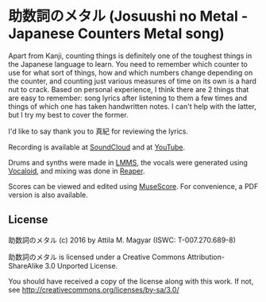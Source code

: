 助数詞のメタル (Josuushi no Metal - Japanese Counters Metal song)
=========================================================

Apart from Kanji, counting things is definitely one of the toughest things in
the Japanese language to learn. You need to remember which counter to use for
what sort of things, how and which numbers change depending on the counter, and
counting just various measures of time on its own is a hard nut to crack. Based
on personal experience, I think there are 2 things that are easy to remember:
song lyrics after listening to them a few times and things of which one has
taken handwritten notes. I can't help with the latter, but I try my best to
cover the former.

I'd like to say thank you to 真紀 for reviewing the lyrics.

Recording is available at [SoundCloud][sc] and at [YouTube][yt].

Drums and synths were made in [LMMS][lmms], the vocals were generated using
[Vocaloid][voc], and mixing was done in [Reaper][rp].

Scores can be viewed and edited using [MuseScore][ms]. For convenience, a PDF
version is also available.

  [sc]: https://soundcloud.com/athoshun/josuushi-no-metaru
  [yt]: https://www.youtube.com/watch?v=ywXFBj9gbOw
  [lmms]: https://lmms.io/
  [voc]: http://www.vocaloid.com
  [rp]: http://www.reaper.fm/
  [ms]: http://musescore.org/

License
-------

助数詞のメタル (c) 2016 by Attila M. Magyar (ISWC: T-007.270.689-8)

助数詞のメタル is licensed under a
Creative Commons Attribution-ShareAlike 3.0 Unported License.

You should have received a copy of the license along with this
work. If not, see http://creativecommons.org/licenses/by-sa/3.0/

